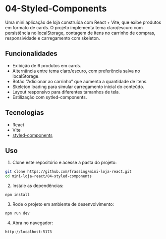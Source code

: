 # 04-Styled-Components
Uma mini aplicação de loja construída com React + Vite, que exibe produtos em formato de cards. O projeto implementa tema claro/escuro com persistência no localStorage, contagem de itens no carrinho de compras, responsividade e carregamento com skeleton.

## Funcionalidades
- Exibição de 6 produtos em cards.
- Alternância entre tema claro/escuro, com preferência salva no localStorage.
- Botão “Adicionar ao carrinho” que aumenta a quantidade de itens.
- Skeleton loading para simular carregamento inicial do conteúdo.
- Layout responsivo para diferentes tamanhos de tela.
- Estilização com sytled-components.

## Tecnologias
- React
- Vite
- [styled-components](https://styled-components.com/)

## Uso
1. Clone este repositório e acesse a pasta do projeto:
```bash
git clone https://github.com/frassing/mini-loja-react.git
cd mini-loja-react/04-styled-components
```
2. Instale as dependências:
```bash
npm install
```
3. Rode o projeto em ambiente de desenvolvimento:
```bash
npm run dev
```
4. Abra no navegador:
```bash
http://localhost:5173
```
